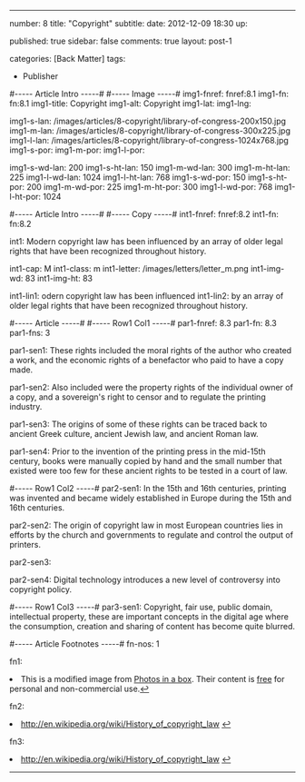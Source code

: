 ---

number: 8
title: "Copyright"
subtitle: 
date: 2012-12-09 18:30
up:

published: true
sidebar: false
comments: true
layout: post-1

categories: [Back Matter]
tags:
 - Publisher


#----- Article Intro -----#
#----- Image -----#
img1-fnref: fnref:8.1
img1-fn: fn:8.1
img1-title: Copyright
img1-alt: Copyright
img1-lat:
img1-lng:

img1-s-lan: /images/articles/8-copyright/library-of-congress-200x150.jpg
img1-m-lan: /images/articles/8-copyright/library-of-congress-300x225.jpg
img1-l-lan: /images/articles/8-copyright/library-of-congress-1024x768.jpg
img1-s-por:
img1-m-por:	
img1-l-por:

img1-s-wd-lan: 200
img1-s-ht-lan: 150
img1-m-wd-lan: 300
img1-m-ht-lan: 225
img1-l-wd-lan: 1024
img1-l-ht-lan: 768
img1-s-wd-por: 150
img1-s-ht-por: 200
img1-m-wd-por: 225
img1-m-ht-por: 300
img1-l-wd-por: 768
img1-l-ht-por: 1024


#----- Article Intro -----#
#----- Copy -----#
int1-fnref: fnref:8.2
int1-fn: fn:8.2

int1: Modern copyright law has been influenced by an array of older legal rights that have been recognized throughout history.


int1-cap: M
int1-class: m
int1-letter: /images/letters/letter_m.png
int1-img-wd: 83
int1-img-ht: 83

int1-lin1: odern copyright law has been influenced
int1-lin2: by an array of older legal rights that have been recognized throughout history.


#----- Article -----#
#----- Row1 Col1 -----#
par1-fnref: 8.3
par1-fn: 8.3
par1-fns: 3

par1-sen1: These rights included the moral rights of the author who created a work, and the economic rights of a benefactor who paid to have a copy made.

par1-sen2: Also included were the property rights of the individual owner of a copy, and a sovereign's right to censor and to regulate the printing industry.

par1-sen3: The origins of some of these rights can be traced back to ancient Greek culture, ancient Jewish law, and ancient Roman law.

par1-sen4: Prior to the invention of the printing press in the mid-15th century, books were manually copied by hand and the small number that existed were too few for these ancient rights to be tested in a court of law.


#----- Row1 Col2 -----#
par2-sen1: In the 15th and 16th centuries, printing was invented and became widely established in Europe during the 15th and 16th centuries.

par2-sen2: The origin of copyright law in most European countries lies in efforts by the church and governments to regulate and control the output of printers.

par2-sen3:

par2-sen4: Digital technology introduces a new level of controversy into copyright policy.


#----- Row1 Col3 -----#
par3-sen1: Copyright, fair use, public domain, intellectual property, these are important concepts in the digital age where the consumption, creation and sharing of content has become quite blurred.

#----- Article Footnotes -----#
fn-nos: 1

fn1: <li id="fn:8.1">This is a modified image from <a href="http://photosinbox.com/sign-and-symbol/copyright-symbol" title="Photos in a box">Photos in a box</a>. Their content is <a href="http://photosinbox.com/terms-of-use">free</a> for personal and non-commercial use.<a href="#fnref:1.1">&#8617;</a></li>

fn2: <li id="fn:8.2"> http://en.wikipedia.org/wiki/History_of_copyright_law <a href="#fnref:8.2">&#8617;</a></li>

fn3: <li id="fn:8.3"> http://en.wikipedia.org/wiki/History_of_copyright_law <a href="#fnref:8.3">&#8617;</a></li>


---